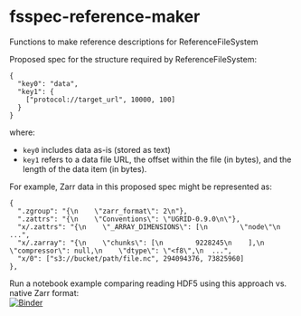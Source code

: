 # fsspec-reference-maker
Functions to make reference descriptions for ReferenceFileSystem


Proposed spec for the structure required by ReferenceFileSystem:

```
{
  "key0": "data",
  "key1": {
    ["protocol://target_url", 10000, 100]
  }
}
```
where:
* `key0` includes data as-is (stored as text)
* `key1` refers to a data file URL, the offset within the file (in bytes), and the length of the data item (in bytes).

For example, Zarr data in this proposed spec might be represented as:

```
{
  ".zgroup": "{\n    \"zarr_format\": 2\n"},
  ".zattrs": "{\n    \"Conventions\": \"UGRID-0.9.0\n\"},
  "x/.zattrs": "{\n    \"_ARRAY_DIMENSIONS\": [\n        \"node\"\n ...",
  "x/.zarray": "{\n    \"chunks\": [\n        9228245\n    ],\n    \"compressor\": null,\n    \"dtype\": \"<f8\",\n  ...",
  "x/0": ["s3://bucket/path/file.nc", 294094376, 73825960]
},
```



Run a notebook example comparing reading HDF5 using this approach vs. native Zarr format: <br> 
[![Binder](https://aws-uswest2-binder.pangeo.io/badge_logo.svg)](https://aws-uswest2-binder.pangeo.io/v2/gh/intake/fsspec-reference-maker/main?urlpath=lab%2Ftree%2Fexamples%2Fike_intake.ipynb)

